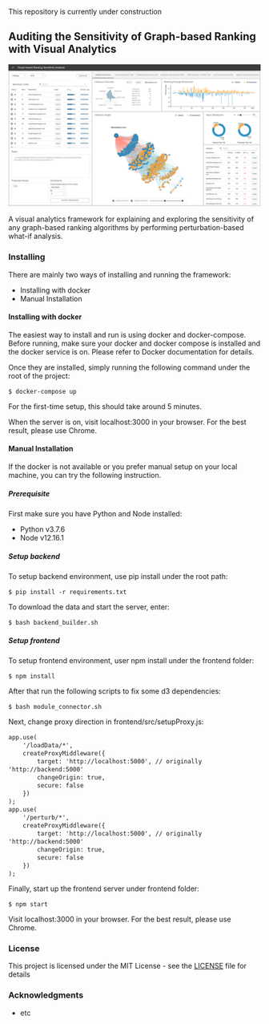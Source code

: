 This repository is currently under construction

## Auditing the Sensitivity of Graph-based Ranking with Visual Analytics

![Teaser](images/teaser.png)

A visual analytics framework for explaining and exploring the sensitivity of any graph-based ranking algorithms by performing perturbation-based what-if analysis.

### Installing 
There are mainly two ways of installing and running the framework:
- Installing with docker
- Manual Installation

#### Installing with docker
The easiest way to install and run is using docker and docker-compose. Before running, make sure your docker and docker compose is installed and the docker service is on. Please refer to Docker documentation for details.

Once they are installed, simply running the following command under the root of the project:

```
$ docker-compose up
```

For the first-time setup, this should take around 5 minutes.

When the server is on, visit localhost:3000 in your browser. For the best result, please use Chrome. 

#### Manual Installation
If the docker is not available or you prefer manual setup on your local machine, you can try the following instruction.

#####  Prerequisite 
First make sure you have Python and Node installed:

- Python v3.7.6
- Node v12.16.1

##### Setup backend
To setup backend environment, use pip install under the root path:
```
$ pip install -r requirements.txt 
```
To download the data and start the server, enter:
```
$ bash backend_builder.sh
```

##### Setup frontend
To setup frontend environment, user npm install under the frontend folder:
```
$ npm install
```
After that run the following scripts to fix some d3 dependencies:
```
$ bash module_connector.sh
```
Next, change proxy direction in frontend/src/setupProxy.js:
```
app.use(
    '/loadData/*',
    createProxyMiddleware({
        target: 'http://localhost:5000', // originally 'http://backend:5000'
        changeOrigin: true,
        secure: false
    })
);
app.use(
    '/perturb/*',
    createProxyMiddleware({
        target: 'http://localhost:5000', // originally 'http://backend:5000'
        changeOrigin: true,
        secure: false
    })
);
```
Finally, start up the frontend server under frontend folder:
```
$ npm start
```
Visit localhost:3000 in your browser. For the best result, please use Chrome.

### License

This project is licensed under the MIT License - see the [LICENSE](LICENSE) file for details

### Acknowledgments

* etc
